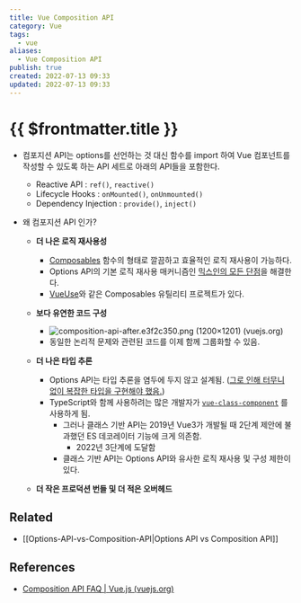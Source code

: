 ```yaml
---
title: Vue Composition API
category: Vue
tags:
  - vue
aliases:
  - Vue Composition API
publish: true
created: 2022-07-13 09:33
updated: 2022-07-13 09:33
---
```


# {{ $frontmatter.title }}

- 컴포지션 API는 options를 선언하는 것 대신 함수를 import 하여 Vue 컴포넌트를 작성할 수 있도록 하는 API 세트로 아래의 API들을 포함한다.
  - Reactive API : `ref()`, `reactive()`
  - Lifecycle Hooks : `onMounted()`, `onUnmounted()`
  - Dependency Injection : `provide()`, `inject()`
- 왜 컴포지션 API 인가?

  - **더 나은 로직 재사용성**
    - [Composables](https://vuejs.org/guide/reusability/composables.html) 함수의 형태로 깔끔하고 효율적인 로직 재사용이 가능하다.
    - Options API의 기본 로직 재사용 매커니즘인 [믹스인의 모든 단점](https://vuejs.org/guide/reusability/composables.html#comparisons-with-other-techniques)을 해결한다.
    - [VueUse](https://vueuse.org/)와 같은 Composables 유틸리티 프로젝트가 있다.
  - **보다 유연한 코드 구성**

    - ![composition-api-after.e3f2c350.png (1200×1201) (vuejs.org)](https://vuejs.org/assets/composition-api-after.e3f2c350.png)
    - 동일한 논리적 문제와 관련된 코드를 이제 함께 그룹화할 수 있음.

  - **더 나은 타입 추론**
    - Options API는 타입 추론을 염두에 두지 않고 설계됨. ([그로 인해 터무니 없이 복잡한 타입을 구현해야 했음.](https://github.com/vuejs/core/blob/44b95276f5c086e1d88fa3c686a5f39eb5bb7821/packages/runtime-core/src/componentPublicInstance.ts#L132-L165))
    - TypeScript와 함께 사용하려는 많은 개발자가 [`vue-class-component`](https://class-component.vuejs.org/) 를 사용하게 됨.
      - 그러나 클래스 기반 API는 2019년 Vue3가 개발될 때 2단계 제안에 불과했던 ES 데코레이터 기능에 크게 의존함.
        - 2022년 3단계에 도달함
      - 클래스 기반 API는 Options API와 유사한 로직 재사용 및 구성 제한이 있다.
  - **더 작은 프로덕션 번들 및 더 적은 오버헤드**

## Related

- [[Options-API-vs-Composition-API|Options API vs Composition API]]

## References

- [Composition API FAQ | Vue.js (vuejs.org)](https://vuejs.org/guide/extras/composition-api-faq.html#what-is-composition-api)
